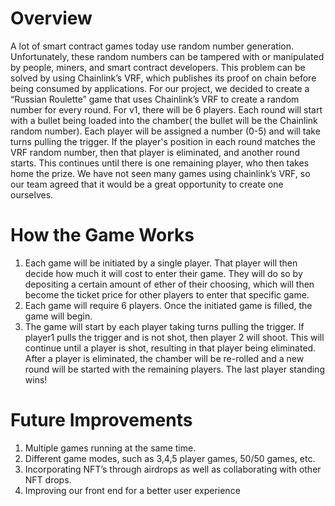 # Overview
A lot of smart contract games today use random number generation. Unfortunately, these random numbers can be tampered with or manipulated by people, miners, and smart contract developers. This problem can be solved by using Chainlink’s VRF, which publishes its proof on chain before being consumed by applications. For our project, we decided to create a “Russian Roulette” game that uses Chainlink’s VRF to create a random number for every round. For v1, there will be 6 players. Each round will start with a bullet being loaded into the chamber( the bullet will be the Chainlink random number). Each player will be assigned a number (0-5) and will take turns pulling the trigger. If the player's position in each round matches the VRF random number, then that player is eliminated, and another round starts. This continues until there is one remaining player, who then takes home the prize. We have not seen many games using chainlink’s VRF, so our team agreed that it would be a great opportunity to create one ourselves.

# How the Game Works
1. Each game will be initiated by a single player. That player will then decide how much it will cost to enter their game. They will do so by depositing a certain amount of ether of their choosing, which will then become the ticket price for other players to enter that specific game. 
2. Each game will require 6 players. Once the initiated game is filled, the game will begin.
3. The game will start by each player taking turns pulling the trigger. If player1 pulls the trigger and is not shot, then player 2 will shoot. This will continue until a player is shot, resulting in that player being eliminated. After a player is eliminated, the chamber will be re-rolled and a new round will be started with the remaining players. The last player standing wins! 

# Future Improvements
1. Multiple games running at the same time.
2. Different game modes, such as 3,4,5 player games, 50/50 games, etc.
3. Incorporating NFT’s through airdrops as well as collaborating with other NFT drops.
4. Improving our front end for a better user experience